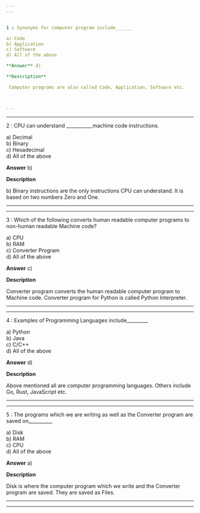 ```yaml
---
---


1 : Synonyms for computer program include______  

a) Code  
b) Application  
c) Software  
d) All of the above  

**Answer** d) 

**Description**

 Computer programs are also called Code, Application, Software etc.



---
```

---


2 : CPU can understand ___________machine code instructions.  

a) Decimal  
b) Binary  
c) Hexadecimal  
d) All of the above  

**Answer** b) 

**Description**

b) Binary instructions are the only instructions CPU can understand. It is based on two numbers Zero and One.  



---
---


3 : Which of the following converts human readable computer programs to non-human readable Machine code?  

a) CPU  
b) RAM  
c) Converter Program  
d) All of the above  

**Answer** c) 

**Description**

Converter program converts the human readable computer program to Machine code. Converter program for Python is called Python Interpreter.  
  

---
---


4 : Examples of Programming Languages include_________  

a) Python  
b) Java  
c) C/C++  
d) All of the above  

**Answer** d) 

**Description**

  Above mentioned all are computer programming languages. Others include Go, Rust, JavaScript etc.  

---
---


5 : The programs which we are writing as well as the Converter program are saved on__________  

a) Disk  
b) RAM  
c) CPU  
d) All of the above  

**Answer** a) 

**Description**  

Disk is where the computer program which we write and the Converter program are saved. They are saved as Files.  



---
---




